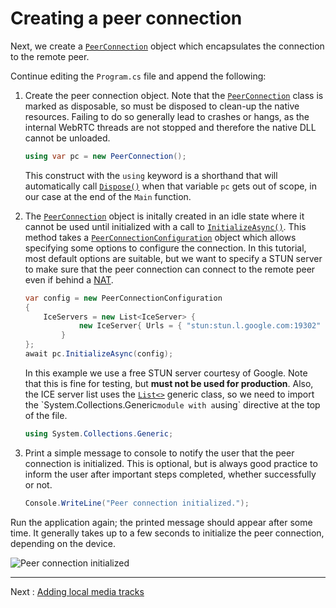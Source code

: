 # Creating a peer connection

Next, we create a [`PeerConnection`](xref:Microsoft.MixedReality.WebRTC.PeerConnection) object which encapsulates the connection to the remote peer.

Continue editing the `Program.cs` file and append the following:

1. Create the peer connection object. Note that the [`PeerConnection`](xref:Microsoft.MixedReality.WebRTC.PeerConnection) class is marked as disposable, so must be disposed to clean-up the native resources. Failing to do so generally lead to crashes or hangs, as the internal WebRTC threads are not stopped and therefore the native DLL cannot be unloaded.
   ```cs
   using var pc = new PeerConnection();
   ```
   This construct with the `using` keyword is a shorthand that will automatically call [`Dispose()`](xref:System.IDisposable.Dispose) when that variable `pc` gets out of scope, in our case at the end of the `Main` function.

2. The [`PeerConnection`](xref:Microsoft.MixedReality.WebRTC.PeerConnection) object is initally created in an idle state where it cannot be used until initialized with a call to [`InitializeAsync()`](xref:Microsoft.MixedReality.WebRTC.PeerConnection.InitializeAsync(Microsoft.MixedReality.WebRTC.PeerConnectionConfiguration,CancellationToken)). This method takes a [`PeerConnectionConfiguration`](xref:Microsoft.MixedReality.WebRTC.PeerConnectionConfiguration) object which allows specifying some options to configure the connection. In this tutorial, most default options are suitable, but we want to specify a STUN server to make sure that the peer connection can connect to the remote peer even if behind a [NAT](https://en.wikipedia.org/wiki/Network_address_translation).
   ```cs
   var config = new PeerConnectionConfiguration
   {
       IceServers = new List<IceServer> {
               new IceServer{ Urls = { "stun:stun.l.google.com:19302" } }
           }
   };
   await pc.InitializeAsync(config);
   ```
   In this example we use a free STUN server courtesy of Google. Note that this is fine for testing, but **must not be used for production**. Also, the ICE server list uses the [`List<>`](xref:System.Collections.Generic.List`1) generic class, so we need to import the `System.Collections.Generic` module with a `using` directive at the top of the file.
   ```cs
   using System.Collections.Generic;
   ```

3. Print a simple message to console to notify the user that the peer connection is initialized. This is optional, but is always good practice to inform the user after important steps completed, whether successfully or not.
    ```cs
   Console.WriteLine("Peer connection initialized.");
   ```

Run the application again; the printed message should appear after some time. It generally takes up to a few seconds to initialize the peer connection, depending on the device.

![Peer connection initialized](cs4.png)

----

Next : [Adding local media tracks](helloworld-cs-mediatracks-core3.md)
